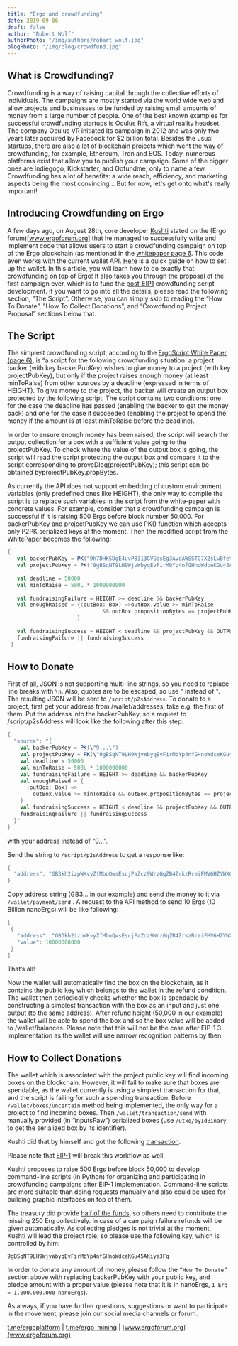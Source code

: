 ```yaml
---
title: "Ergo and crowdfunding"
date: 2019-09-06
draft: false
author: "Robert Wolf"
authorPhoto: "/img/authors/robert_wolf.jpg"
blogPhoto: "/img/blog/crowdfund.jpg"
---
```


## What is Crowdfunding?

Crowdfunding is a way of raising capital through the collective efforts of individuals. The campaigns are mostly started via the world wide web and allow projects and businesses to be funded by raising small amounts of money from a large number of people.
One of the best known examples for successful crowdfunding startups is Oculus Rift, a virtual reality headset. The company Oculus VR initiated its campaign in 2012 and was only two years later acquired by Facebook for $2 billion total. Besides the usual startups, there are also a lot of blockchain projects which went the way of crowdfunding, for example, Ethereum, Tron and EOS. Today, numerous platforms exist that allow you to publish your campaign. Some of the bigger ones are Indiegogo, Kickstarter, and Gofundme, only to name a few. 
Crowdfunding has a lot of benefits: a wide reach, efficiency, and marketing aspects being the most convincing... But for now, let's get onto what's really important! 

## Introducing Crowdfunding on Ergo

A few days ago, on August 28th, core developer [Kushti](https://www.ergoforum.org/u/kushti) stated on the (Ergo forum)[www.ergoforum.org] that he managed to successfully write and implement code that allows users to start a crowdfunding campaign on top of the Ergo blockchain (as mentioned in the [whitepaper page 6](https://ergoplatform.org/docs/ErgoScript.pdf). This code even works with the current wallet API. [Here](https://ergoplatform.org/en/blog/2019_06_04_wallet-documentation/) is a quick guide on how to set up the wallet.
In this article, you will learn how to do exactly that: crowdfunding on top of Ergo! It also takes you through the proposal of the first campaign ever, which is to fund the [post-EIP1](https://github.com/ergoplatform/eips/blob/master/eip-0001.md) crowdfunding script development.
If you want to go into all the details, please read the following section, “The Script”. Otherwise, you can simply skip to reading the “How To Donate”, "How To Collect Donations", and “Crowdfunding Project Proposal” sections below that.

## The Script

The simplest crowdfunding script, according to the [ErgoScript White Paper (page 6)](https://ergoplatform.org/docs/ErgoScript.pdf), is “a script for the following crowdfunding situation: a project backer (with key backerPubKey) wishes to give money to a project (with key projectPubKey), but only if the project raises enough money (at least minToRaise) from other sources by a deadline (expressed in terms of HEIGHT). 
To give money to the project, the backer will create an output box protected by the following script. The script contains two conditions: one for the case the deadline has passed (enabling the backer to get the money back) and one for the case it succeeded (enabling the project to spend the money if the amount is at least minToRaise before the deadline). 

In order to ensure enough money has been raised, the script will search the output collection for a box with a sufficient value going to the projectPubKey. To check where the value of the output box is going, the script will read the script protecting the output box and compare it to the script corresponding to proveDlog(projectPubKey); this script can be obtained byprojectPubKey.propBytes.

As currently the API does not support embedding of custom environment variables (only predefined ones like HEIGHT), the only way to compile the script is to replace such variables in the script from the white-paper with concrete values. For example, consider that a crowdfunding campaign is successful if it is raising 500 Ergs before block number 50,000. For backerPubKey and projectPubKey we can use PK() function which accepts only P2PK serialized keys at the moment. Then the modified script from the WhitePaper becomes the following:

```scala
{
   val backerPubKey = PK("9h7DHKSDgE4uvP8313GVGdsEg3AvdAWSSTG7XZsLwBfeth4aePG")
   val projectPubKey = PK("9gBSqNT9LH9WjvWbyqEvFirMbYp4nfGHnoWdceKGu45AKiya3Fq") 
    
   val deadline = 50000
   val minToRaise = 500L * 1000000000 
   
   val fundraisingFailure = HEIGHT >= deadline && backerPubKey
   val enoughRaised = {(outBox: Box) =>outBox.value >= minToRaise 
                              && outBox.propositionBytes == projectPubKey.propBytes
                      }
        
   val fundraisingSuccess = HEIGHT < deadline && projectPubKey && OUTPUTS.exists(enoughRaised)
   fundraisingFailure || fundraisingSuccess                     
 }                              
```

## How to Donate

First of all, JSON is not supporting multi-line strings, so you need to replace line breaks with `\n`.
Also, quotes are to be escaped, so use " instead of ". The resulting JSON will be sent to `/script/p2sAddress`.
To donate to a project, first get your address from /wallet/addresses, take e.g. the first of them. Put the address into the backerPubKey, so a request to /script/p2sAddress will look like the following after this step:

```scala
{
  "source": "{ 
    val backerPubKey = PK(\"9...\")
    val projectPubKey = PK(\"9gBSqNT9LH9WjvWbyqEvFirMbYp4nfGHnoWdceKGu45AKiya3Fq\")
    val deadline = 50000
    val minToRaise = 500L * 1000000000
    val fundraisingFailure = HEIGHT >= deadline && backerPubKey
    val enoughRaised = {
      (outBox: Box) => 
        outBox.value >= minToRaise && outBox.propositionBytes == projectPubKey.propBytes
    } 
    val fundraisingSuccess = HEIGHT < deadline && projectPubKey && OUTPUTS.exists(enoughRaised) 
    fundraisingFailure || fundraisingSuccess 
  }"
}    
```

with your address instead of “9…”.

Send the string to `/script/p2sAddress` to get a response like:

```scala
{
  "address": "GB3kh2izpWKvyZfMboQwsEscjPaZcz9WrzGqZB4ZrkzRreiFMV6HZYWXGMK3rqCjDCoPgWGNzfnYSUhivW4a1VRYPE7uZXwKnBcqWcRkiuTx6QW55EcPcWeELUsumwdtKoFtWY583nWnKZff"
}     
```

Copy address string (GB3… in our example) and send the money to it via `/wallet/payment/send` . A request to the API method to send 10 Ergs (10 Billion nanoErgs) will be like following:

```scala
[
 {
   "address": "GB3kh2izpWKvyZfMboQwsEscjPaZcz9WrzGqZB4ZrkzRreiFMV6HZYWXGMK3rqCjDCoPgWGNzfnYSUhivW4a1VRYPE7uZXwKnBcqWcRkiuTx6QW55EcPcWeELUsumwdtKoFtWY583nWnKZff",
   "value": 10000000000
 }
]
```

That’s all!

Now the wallet will automatically find the box on the blockchain, as it contains the public key which belongs to the wallet in the refund condition. The wallet then periodically checks whether the box is spendable by constructing a simplest transaction with the box as an input and just one output (to the same address). After refund height (50,000 in our example) the wallet will be able to spend the box and so the box value will be added to /wallet/balances.
Please note that this will not be the case after EIP-1 3 implementation as the wallet will use narrow recognition patterns by then.

## How to Collect Donations

The wallet which is associated with the project public key will find incoming boxes on the blockchain. However, it will fail to make sure that boxes are spendable, as the wallet currently is using a simplest transaction for that, and the script is failing for such a spending transaction.
Before `/wallet/boxes/uncertain` method being implemented, the only way for a project to find incoming boxes. Then `/wallet/transaction/send` with manually provided (in “inputsRaw”) serialized boxes (use `/utxo/byIdBinary` to get the serialized box by its identifier).

Kushti did that by himself and got the following [transaction](https://explorer.ergoplatform.com/en/transactions/3d5a1102296b6159754097f33e780cae2692d9a2ec2b6daf26219651bcc2ae48).

Please note that [EIP-1](https://github.com/ergoplatform/eips/blob/master/eip-0001.md) will break this workflow as well.

Kushti proposes to raise 500 Ergs before block 50,000 to develop command-line scripts (in Python) for organizing and participating in crowdfunding campaigns after EIP-1 implementation. Command-line scripts are more suitable than doing requests manually and also could be used for building graphic interfaces on top of them.

The treasury did provide [half of the funds](https://explorer.ergoplatform.com/en/transactions/2fc882792b94f8210e4378f2f5bab90896523e212d927ed16600170d76f46ac9), so others need to contribute the missing 250 Erg collectively. In case of a campaign failure refunds will be given automatically. As collecting pledges is not trivial at the moment, Kushti will lead the project role, so please use the following key, which is controlled by him: 

`9gBSqNT9LH9WjvWbyqEvFirMbYp4nfGHnoWdceKGu45AKiya3Fq`

In order to donate any amount of money, please follow the `“How To Donate”` section above with replacing backerPubKey with your public key, and pledge amount with a proper value (please note that it is in nanoErgs, `1 Erg = 1.000.000.000 nanoErgs`).

As always, if you have further questions, suggestions or want to participate in the movement, please join our social media channels or forum.

[t.me/ergoplatform](https://t.me/ergoplatform) | [t.me/ergo_mining](https://t.me/ergo_mining) | [www.ergoforum.org](www.ergoforum.org)
